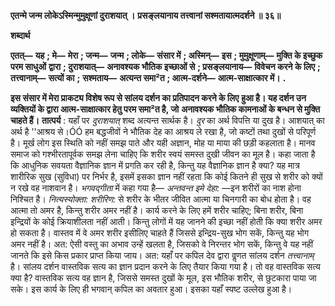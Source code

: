 **एतन्मे जन्म लोकेऽस्मिन्मुमुक्षूणां दुराशयात् ।** **प्रसङ्लयानाय तत्त्वानां सश्मतायात्मदर्शने ॥ ३६॥** 

**शब्दार्थ** 

**एतत्—** **यह** **; मे—** **मेरा** **; जन्म—** **जन्म** **; लोके—** **संसार में** **; अस्मिन्—** **इस** **; मुमुक्षूणाम्—** **मुक्ति के इच्छुक परम साधुओं** **द्वारा** **; दुराशयात्—** **अनावश्यक भौतिक इच्छाओं से** **; प्रसङ्लयानाय—** **विवेचन करने के लिए** **; तत्त्वानाम्—** **सत्यों का** **;** **सश्मताय—** **अत्यन्त समा²त** **; आत्म-दर्शने—** **आत्म-साक्षात्कार में।** **.** 

**इस संसार में मेरा प्राकट्य विशेष रूप से सांलय दर्शन का प्रतिपादन करने के लिए** **हुआ है। यह दर्शन उन व्यक्तियों के द्वारा आत्म-साक्षात्कार हेतु परम समा²त है, जो** **अनावश्यक भौतिक कामनाओं के बन्धन से मुक्ति चाहते हैं।** **तात्पर्य** : यहाँ पर *दुराशयात्* शब्द अत्यन्त सार्थक है। *दुर* का अर्थ विपत्ति या दुख है। आशयात् का अर्थ है ''आश्रय से।ÓÓ हम बद्धजीवों ने भौतिक देह का आश्रय ले रखा है, जो कष्टों तथा दुखों से परिपूर्ण है। मूर्ख लोग इस स्थिति को नहीं समझ पाते और यही अज्ञान, मोह या माया की छड़ी कहलाता है। मानव समाज को गश्भीरतापूर्वक समझ लेना चाहिए कि शरीर स्वयं समस्त दुखी जीवन का मूल है। कहा जाता है कि आधुनिक सवयता वैज्ञानिक ज्ञान में प्रगति कर रही है, किन्तु यह वैज्ञानिक ज्ञान है क्या? यह मात्र शारीरिक सुख (सुविधा) पर निर्भर है, इसमें इसका ज्ञान नहीं रहता कि कोई कितने ही सुख से शरीर को क्यों न रखे वह नाशवान है। *भगवद्गीता* में कहा गया है— *अन्तवन्त इमे देहा:* —इन शरीरों का नाश होना निश्चित है। *नित्यस्योक्ता: शरीरिण:* से शरीर के भीतर जीवित आत्मा या चिनगारी का बोध होता है। वह आत्मा तो अमर है, किन्तु शरीर अमर नहीं है। कार्य करने के लिए हमें शरीर चाहिए; बिना शरीर, बिना इन्द्रियों के कोई क्रियाशीलता नहीं आती। किन्तु लोगों में यह जानने की इच्छा नहीं होती कि क्या शरीर अमर हो सकता है। वास्तव में वे अमर शरीर इसीलिए चाहते हैं जिससे इन्द्रिय-सुख भोग सकें, किन्तु यह भोग अमर नहीं है। अत: ऐसी वस्तु का अभाव उन्हें खलता है, जिसको वे निरन्तर भोग सकें, किन्तु वे यह नहीं जानते कि इसे किस प्रकार प्राप्त किया जाय। अत: यहाँ पर कपिल देव द्वारा वॢणत सांलय दर्शन *तत्त्वानाम्* है। सांलय दर्शन वास्तविक सत्य का ज्ञान प्रदान करने के लिए तैयार किया गया है। तो वह वास्तविक सत्य क्या है? वास्तविक सत्य वह ज्ञान है, जिससे समस्त दुखों के मूल, इस भौतिक शरीर, से छुटकारा पाया जा सके। इस कार्य के लिए ही भगवान् कपिल का अवतार हुआ। इसका यहाँ स्पष्ट उल्लेख हुआ है।  
